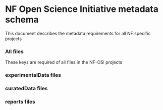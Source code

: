 # NF Open Science Initiative metadata schema
This document describes the metadata requirements for all NF specific projects

### All files
These keys are required of all files in the NF-OSI projects


### experimentalData files

### curatedData files

### reports files
